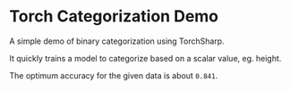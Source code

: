 # Torch Categorization Demo

A simple demo of binary categorization using TorchSharp.

It quickly trains a model to categorize based on a scalar value, eg. height.

The optimum accuracy for the given data is about `0.841`.